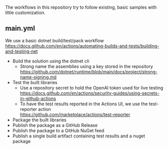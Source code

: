 The workflows in this repository try to follow existing, basic samples with little customization.

## main.yml
We use a basic dotnet build/test/pack workflow  
https://docs.github.com/en/actions/automating-builds-and-tests/building-and-testing-net

- Build the solution using the dotnet cli
  - Strong name the assemblies using a key stored in the repository  
    https://github.com/dotnet/runtime/blob/main/docs/project/strong-name-signing.md
- Test the built libraries
  - Use a repository secret to hold the OpenAI token used for live testing  
    https://docs.github.com/en/actions/security-guides/using-secrets-in-github-actions
  - To have the test results reported in the Actions UI, we use the test-reporter action  
    https://github.com/marketplace/actions/test-reporter
- Package the built libraries
- Publish the package as a GitHub Release
- Publish the package to a GitHub NuGet feed
- Publish a single build artifact containing test results and a nuget package